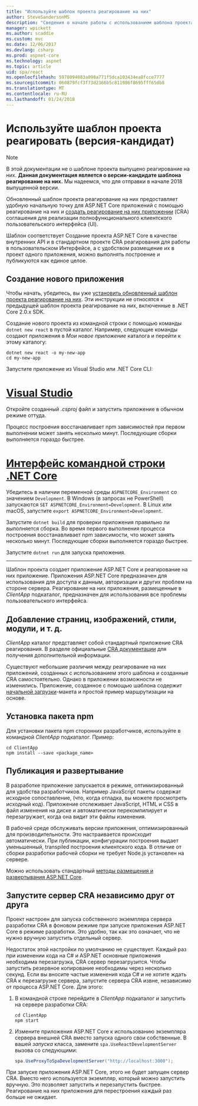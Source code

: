 ```yaml
---
title: "Используйте шаблон проекта реагирование на них"
author: SteveSandersonMS
description: "Сведения о начале работы с использованием шаблона проекта ASP.NET Core одностраничного приложения (SPA) версии кандидата для реагирование на них и создать реагирование на них приложений."
manager: wpickett
ms.author: scaddie
ms.custom: mvc
ms.date: 12/06/2017
ms.devlang: csharp
ms.prod: aspnet-core
ms.technology: aspnet
ms.topic: article
uid: spa/react
ms.openlocfilehash: 5978094083a098a771f5dca103434ea8fcce7777
ms.sourcegitcommit: 060879fcf3f73d2366b5c811986f8695fff65db8
ms.translationtype: MT
ms.contentlocale: ru-RU
ms.lasthandoff: 01/24/2018
---
```

# <a name="use-the-react-project-template-release-candidate"></a>Используйте шаблон проекта реагировать (версия-кандидат)

> [!NOTE]
> В этой документации не о шаблоне проекта выпущено реагирование на них. **Данная документация является о версии-кандидате шаблона реагирование на них.** Мы надеемся, что для отправки в начале 2018 выпущенной версии.

Обновленный шаблон проекта реагирование на них предоставляет удобную начальную точку для ASP.NET Core приложений с помощью реагирование на них и [создать реагирование на них приложении](https://github.com/facebookincubator/create-react-app) (CRA) соглашения для реализации полнофункционального клиентского пользовательского интерфейса (UI).

Шаблон соответствует Создание проекта ASP.NET Core в качестве внутренних API и в стандартном проекте CRA реагирования для работы в пользовательском Интерфейсе, а с удобством размещение их в проект одного приложения, можно выполнять построение и публикуются как единое целое.

## <a name="create-a-new-app"></a>Создание нового приложения

Чтобы начать, убедитесь, вы уже [установить обновленный шаблон проекта реагирование на них](xref:spa/index#installation). Эти инструкции не относятся к предыдущей шаблон проекта реагирование на них, включенные в .NET Core 2.0.x SDK.

Создание нового проекта из командной строки с помощью команды `dotnet new react` в пустой каталог. Например, следующие команды создают приложения в *Мои новое приложение* каталога и перейти к этому каталогу:

```console
dotnet new react -o my-new-app
cd my-new-app
```

Запустите приложение из Visual Studio или .NET Core CLI:

# <a name="visual-studiotabvisual-studio"></a>[Visual Studio](#tab/visual-studio)

Откройте созданный *.csproj* файл и запустить приложение в обычном режиме оттуда.

Процесс построения восстанавливает npm зависимостей при первом выполнении может занять несколько минут. Последующие сборки выполняется гораздо быстрее.

# <a name="net-core-clitabnetcore-cli"></a>[Интерфейс командной строки .NET Core](#tab/netcore-cli)

Убедитесь в наличии переменной среды `ASPNETCORE_Environment` со значением `Development`. В Windows (в запросах не PowerShell) запускаются `SET ASPNETCORE_Environment=Development`. В Linux или macOS, запустите `export ASPNETCORE_Environment=Development`.

Запустите `dotnet build` для проверки приложения правильно ли выполняется сборка. Во время первого выполнения процесса построения восстанавливает npm зависимости, что может занять несколько минут. Последующие сборки выполняется гораздо быстрее.

Запустите `dotnet run` для запуска приложения.

---

Шаблон проекта создает приложение ASP.NET Core и реагирование на них приложение. Приложения ASP.NET Core предназначен для использования для доступа к данным, авторизации и других проблем на стороне сервера. Реагирование на них приложения, размещенные в *ClientApp* подкаталог, предназначен для использования все проблемы пользовательского интерфейса.

## <a name="add-pages-images-styles-modules-etc"></a>Добавление страниц, изображений, стили, модули, и т. д.

*ClientApp* каталог представляет собой стандартный приложение CRA реагирования. В разделе официальные [CRA документации](https://github.com/facebookincubator/create-react-app/blob/master/packages/react-scripts/template/README.md) для получения дополнительной информации.

Существуют небольшие различия между реагирование на них приложений, созданных с использованием этого шаблона и созданные CRA самостоятельно. Однако в приложении возможности не изменились. Приложение, созданное с помощью шаблона содержит [начальной загрузки](https://getbootstrap.com/)-макета и простой пример маршрутизации на основе.

## <a name="install-npm-packages"></a>Установка пакета npm

Для установки пакета npm сторонних разработчиков, используйте в командной *ClientApp* подкаталог. Пример:

```console
cd ClientApp
npm install --save <package_name>
```

## <a name="publish-and-deploy"></a>Публикация и развертывание

В разработке приложение запускается в режиме, оптимизированный для удобства разработчиков. Например JavaScript пакеты содержат исходное сопоставление, (что, когда отладка, вы можете просмотреть исходный код). Приложение отслеживает JavaScript, HTML и CSS в файл изменения на диске и автоматически перекомпилирует и перезагружает, когда она видит эти файлы изменения.

В рабочей среде обслуживать версии приложения, оптимизированный для производительности. Это настраивается происходит автоматически. При публикации, конфигурации построения выдает уменьшенный, transpiled построения клиентского кода. В отличие от сборки разработки рабочей сборки не требует Node.js установлен на сервере.

Можно использовать стандартный [методы размещения и развертывания ASP.NET Core](xref:host-and-deploy/index).

## <a name="run-the-cra-server-independently"></a>Запустите сервер CRA независимо друг от друга

Проект настроен для запуска собственного экземпляра сервера разработки CRA в фоновом режиме при запуске приложения ASP.NET Core в режиме разработки. Это удобно, так как это означает, что не нужно вручную запустить отдельный сервер.

Недостаток этой настройки по умолчанию не существует. Каждый раз при изменении кода на C# и ASP.NET основные приложения необходима перезагрузка, CRA сервер перезагрузится. Чтобы запустить резервное копирование необходимы через несколько секунд. Если вы вносите частые изменения кода C# и не хотите ждать CRA к перезагрузке сервера, запустите сервера CRA извне, независимо от процесса ASP.NET Core. Для этого:

1. В командной строке перейдите в *ClientApp* подкаталог и запустить на сервере разработки CRA:

    ```console
    cd ClientApp
    npm start
    ```

2. Измените приложения ASP.NET Core к использованию экземпляра сервера внешней CRA вместо запуска одного свои собственные. В вашей *запуска* класса, замените `spa.UseReactDevelopmentServer` вызова со следующими:

    ```csharp
    spa.UseProxyToSpaDevelopmentServer("http://localhost:3000");
    ```

При запуске приложения ASP.NET Core, этого не будет запущен сервер CRA. Вместо него используется экземпляр, который можно запустить вручную. Это позволяет запустить и перезапустить быстрее. Реагирование на них приложения для перестроения каждый раз больше не ожидает.
